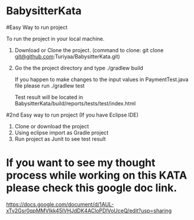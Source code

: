 # BabysitterKata

#Easy Way to run project

To run the project in your local machine.
1. Download or Clone the project. (command to clone: git clone git@github.com:Turiyaa/BabysitterKata.git)
2. Go the the project directory and type ./gradlew build

   If you happen to make changes to the input values in PaymentTest.java file please run ./gradlew test
   
   Test result will be located in BabysitterKata/build/reports/tests/test/index.html
 
 #2nd Easy way to run project (If you have Eclipse IDE)
 1. Clone or download the project
 2. Using eclipse import as Gradle project
 3. Run project as Junit to see test result
 
 
 # If you want to see my thought process while working on this KATA please check this google doc link. 
 https://docs.google.com/document/d/1AUL-xTv2Gsr0qpMMVIkk45IVHJdDK4ACloPDlVoUceQ/edit?usp=sharing
